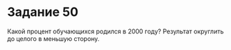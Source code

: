 # Задание 50

Какой процент обучающихся родился в 2000 году? Результат округлить до целого в меньшую сторону.